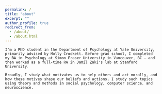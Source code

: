 ```yaml
---
permalink: /
title: "about"
excerpt: ""
author_profile: true
redirect_from: 
  - /about/
  - /about.html
---
```


`I'm a PhD student in the Department of Psychology at Yale University, primarily advised by Molly Crockett. Before grad school, I completed my BA in Psychology at Simon Fraser University in Vancouver, BC — and then worked as a full-time RA in Jamil Zaki's lab at Stanford University.` 

`Broadly, I study what motivates us to help others and act morally, and how these motives shape our beliefs and actions. I study such topics using theory and methods in social psychology, computer science, and neuroscience.`


